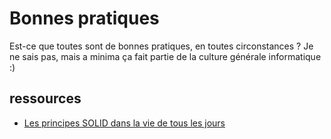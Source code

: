 # Bonnes pratiques

Est-ce que toutes sont de bonnes pratiques, en toutes circonstances ? Je ne sais pas, mais a minima ça fait partie de la culture générale informatique :)


## ressources

- [Les principes SOLID dans la vie de tous les jours](http://www.arolla.fr/blog/2017/02/principes-solid-vie-de-jours/)
